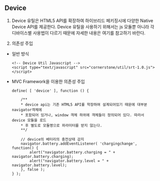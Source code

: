 <!--
layout: 'post'
section: 'Cornerstone Framework'
title: '단말 API'
outline: 'Device 유틸은 HTML5 API를 확장하여 하이브리드 페키징시에 다양한 Native Device API를 제공한다 Device 유틸을 사용하기 위해서는 js 모듈뿐 아니라 각 디바이스별 사용법이 다르기 때문에 자세한 내용은 여기를 참고하기 바란다...'
date: '2012-11-16'
tagstr: 'utiltily'
order: '[5, 1, 2]'
thumbnail: '5.1.02.device_API.png'
-->

Device
------
1)	Device 유틸은 HTML5 API를 확장하여 하이브리드 페키징시에 다양한 Native Device API를 제공한다.
    Device 유틸을 사용하기 위해서는 js 모듈뿐 아니라 각 디바이스별 사용법이 다르기 때문에 자세한 내용은
    여기를 참고하기 바란다.

2)	의존성 주입 

-	일반 방식

		<!-- Device Util Javascript -->
		<script type="text/javascript" src="cornerstone/util/srt-1.0.js"></script>

-	MVC Framework을 이용한 의존성 주입
		
		define( [ 'device' ], function () {
			
			/**
			* device api는 기존 HTML5 API를 학장하여 설계되어있기 때문에 대부분 navigator객체에
			* 포함되어 있거나, window 객체 하위에 객체들이 정의되어 있다. 따라서 device 모듈을 로드
			* 후 별도로 모듈명으로 파라미터를 받지 않는다.
			**/

			// device의 베터리의 충전상태 감지
			navigator.battery.addEventListener( 'chargingchange', function() {
				alert("navigator.battery.charging = " + navigator.battery.charging);
				alert("navigator.battery.level = " + navigator.battery.level);
			}, false );
		} );
